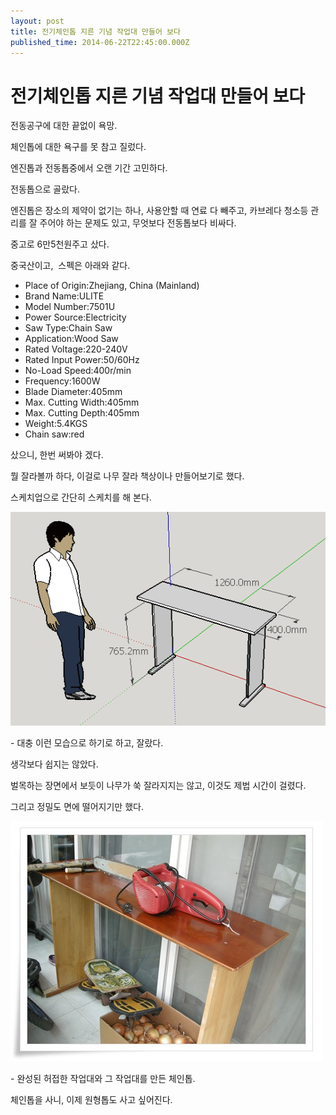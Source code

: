 ```yaml
---
layout: post
title: 전기체인톱 지른 기념 작업대 만들어 보다
published_time: 2014-06-22T22:45:00.000Z
---
```


# 전기체인톱 지른 기념 작업대 만들어 보다


전동공구에 대한 끝없이 욕망.

체인톱에 대한 욕구를 못 참고 질렀다.

엔진톱과 전동톱중에서 오랜 기간 고민하다.

전동톱으로 골랐다.

엔진톱은 장소의 제약이 없기는 하나, 사용안할 때 연료 다 빼주고, 카브레다 청소등 관리를 잘 주어야 하는 문제도 있고, 무엇보다 전동톱보다 비싸다.

중고로 6만5천원주고 샀다.

중국산이고,  스펙은 아래와 같다.

- Place of Origin:Zhejiang, China (Mainland)
- Brand Name:ULITE
- Model Number:7501U
- Power Source:Electricity
- Saw Type:Chain Saw
- Application:Wood Saw
- Rated Voltage:220-240V
- Rated Input Power:50/60Hz
- No-Load Speed:400r/min
- Frequency:1600W
- Blade Diameter:405mm
- Max. Cutting Width:405mm
- Max. Cutting Depth:405mm
- Weight:5.4KGS
- Chain saw:red

샀으니, 한번 써봐야 겠다.

뭘 잘라볼까 하다, 이걸로 나무 잘라 책상이나 만들어보기로 했다.

스케치업으로 간단히 스케치를 해 본다.

![](../pds/201406/22/80/a0109780_53a6c3827c641.png)

\- 대충 이런 모습으로 하기로 하고, 잘랐다.

생각보다 쉽지는 않았다.

벌목하는 장면에서 보듯이 나무가 쑥 잘라지지는 않고, 이것도 제법 시간이 걸렸다.

그리고 정밀도 면에 떨어지기만 했다.

![](../pds/201406/22/80/a0109780_53a6c397a1381.jpg)

\- 완성된 허접한 작업대와 그 작업대를 만든 체인톱.

체인톱을 사니, 이제 원형톱도 사고 싶어진다.

